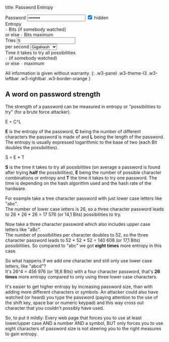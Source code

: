 title: Password Entropy

<div class="w3-row-padding" style="padding-left: 0px;">
  <div class="w3-half">
    <label for="pw">Password</label>
    <input class="w3-input w3-border w3-hover-theme w3-theme-l1" id="pw" type="password" value="JooC8zoh" onchange="getEntropy();">
    <input class="w3-check" type="checkbox" onchange="changeHidden(this);" id="pw-hidden" checked>
    <label for="pw-hidden">hidden</label>
  </div>
  <div class="w3-half">
    <label>Entropy</label><br>
    <code class="w3-codespan" id="ent-spied-on">-</code> Bits (if somebody watched)<br>
    or else <code class="w3-codespan" id="ent-secret">-</code> Bits maximum
  </div>
</div>
<div class="w3-row-padding" style="padding-left: 0px;">
  <div class="w3-quarter">
    <label for="hash-rate">Tries</label>
    <input class="w3-input w3-border w3-hover-theme w3-theme-l1" id="hash-rate" type="number" value="5" onchange="getEntropy();">
  </div>
  <div class="w3-quarter">
    <label for="hash-exp">per second</label>
    <select class="w3-select w3-border w3-theme-l1" id="hash-exp" onchange="getEntropy();">
      <option value="1e3">kilohash</option>
      <option value="1e6">Megahash</option>
      <option value="1e9" selected>Gigahash</option>
      <option value="1e12">Terahash</option>
      <option value="1e15">Petahash</option>
    </select>
  </div>
  <div class="w3-half">
    <label>Time it takes to try all possibilities</label><br>
    <code class="w3-codespan" id="tim-spied-on">-</code> (if somebody watched)<br>
    or else <code class="w3-codespan" id="tim-secret">-</code> maximum
  </div>
</div>

All information is given without warranty.
{: .w3-panel .w3-theme-l3 .w3-leftbar .w3-rightbar .w3-border-orange }


## A word on password strength

The strength of a password can be measured in entropy or "possibilities to try" (for a brute force attacker).

E = C^L

**E** is the entropy of the password, **C** being the number of different characters the password is made of and **L** being the length of the password. The entropy is usually expressed logarithmic to the base of two (each Bit doubles the possibilities).

S = E * T

**S** is the time it takes to try all possibilities (on average a password is found after trying **half** the possibilities),
**E** being the number of possible character combinations or entropy
and **T** the time it takes to try one password. The time is depending on the hash algorithm used and the hash rate of the hardware.

For example take a tree character password with just lower case letters like "abc".  
The number of lower case letters is 26, so a three character password leads to 26 * 26 * 26 = 17 576 (or 14,1 Bits) possibilities to try.

Now take a three character password which also includes upper case letters like "aBc".  
The number of possibilities per character doubles to 52, so the three character password leads to 52 * 52 * 52 = 140 608 (or 17,1 Bits) possibilities.
So compared to "abc" we got **eight times** more entropy in this case.

So what happens if we add one character and still only use lower case letters, like "abcd"?  
It's 26^4 = 456 976 (or 18,8 Bits) with a four character password, that's **26 times** more entropy compared to only using three lower case characters.

It's easier to get higher entropy by increasing password size, than with adding more different characters or symbols.
An attacker could also have watched (or heard) you type the password (paying attention to the use of the shift key,
space bar or numeric keypad) and this way cross out character that you couldn't possibly have used.

So, to put it mildly: Every web page that forces you to use at least lower/upper case AND a number AND a symbol,
BUT only forces you to use eight characters of password size is not steering you to the right measures to gain entropy.

<script>
function secondsToString(number) {
    let numlog10 = Math.log(number) / Math.log(10);
    let numlog60 = Math.log(number) / Math.log(60);
    if (numlog10 < -3) {
        return (number * 1e6).toLocaleString(undefined,{maximumFractionDigits: 0}) + " nanoseconds";
    } else if (numlog10 < 0) {
        return (number * 1e3).toLocaleString(undefined,{maximumFractionDigits: 0}) + " milliseconds";
    } else if (numlog60 < 1) {
        return (number).toLocaleString(undefined,{maximumFractionDigits: 0}) + " seconds";
    } else if (numlog60 < 2) {
        return (number / 60).toLocaleString(undefined,{maximumFractionDigits: 1}) + " minutes";
    } else if (numlog60 < 2.78) {
        return (number / 3600).toLocaleString(undefined,{maximumFractionDigits: 1}) + " hours";
    } else if (numlog60 < 3.25) {
        return (number / 86400).toLocaleString(undefined,{maximumFractionDigits: 1}) + " days";
    } else if (numlog60 < 3.61) {
        return (number / 604800).toLocaleString(undefined,{maximumFractionDigits: 1}) + " weeks";
    } else if (numlog60 < 4.22) {
        return (number / 2628000).toLocaleString(undefined,{maximumFractionDigits: 1}) + " months";
    } else {
        return (number / 31536000).toLocaleString(undefined,{maximumFractionDigits: 1}) + " years";
    }
}

var pw = document.getElementById('pw');
var ent_spied_on = document.getElementById('ent-spied-on');
var ent_secret = document.getElementById('ent-secret');
var hash_rate = document.getElementById('hash-rate');
var hash_exp = document.getElementById('hash-exp');
var tim_spied_on = document.getElementById('tim-spied-on');
var tim_secret = document.getElementById('tim-secret');

getEntropy();

function changeHidden(el) {
    if (el.checked) {
        pw.type = "password";
    } else {
        pw.type = "text";
    }
}

function getEntropy() {
    //             123456789012345678901234567890
    let lcase =   "abcdefghijklmnopqrstuvwxyz";
    let ucase =   "ABCDEFGHIJKLMNOPQRTSUVWXYZ";
    let number =  "0123456789";
    let special = "!*#,;?+-_.=~^%()[]{}|:/";
    let other = "";
    let lcase_used = false;
    let ucase_used = false;
    let number_used = false;
    let special_used = false;
    let other_used = 0;
    let passw = pw.value;
    let hash_t = 1 / (hash_rate.value * hash_exp.value);
    let ent, ent_max, enttropy_spied_on, enttropy_secret, time_spied_on, time_secret;
    
    for (let i = 0; i < passw.length; i++) {
        let char = passw.substr(i,1);
        if (lcase.includes(char)) {
            lcase_used = true;
        } else if (ucase.includes(char)) {
            ucase_used = true;
        } else if (number.includes(char)) {
            number_used = true;
        } else if (special.includes(char)) {
            special_used = true;
        } else if (!other.includes(char)) {
            other_used++;
            other = other + char;
        }
    }

    ent = 0;
    if (lcase_used) {
        ent = ent + lcase.length;
    }
    if (ucase_used) {
        ent = ent + ucase.length;
    }
    if (number_used) {
        ent = ent + number.length;
    }
    if (special_used) {
        ent = ent + special.length;
    }
    ent = ent + other_used;
    ent_max = lcase.length + ucase.length + number.length + special.length;
    enttropy_spied_on = Math.log( Math.pow(ent, passw.length) ) / Math.log(2);
    enttropy_secret = Math.log( Math.pow(ent_max, passw.length) ) / Math.log(2);
    ent_spied_on.textContent = enttropy_spied_on.toLocaleString(undefined,{maximumFractionDigits: 1});
    ent_secret.textContent = enttropy_secret.toLocaleString(undefined,{maximumFractionDigits: 1});
    time_spied_on = Math.pow(ent, passw.length) * hash_t;
    time_secret = Math.pow(ent_max, passw.length) * hash_t;
    tim_spied_on.textContent = secondsToString(time_spied_on);
    tim_secret.textContent = secondsToString(time_secret);
}

</script>